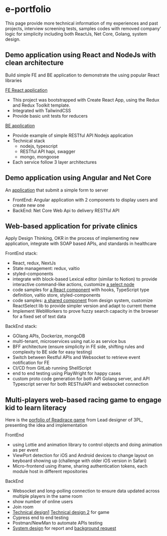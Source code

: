 # e-portfolio
This page provide more technical information of my experiences and past projects, interview screening tests, samples codes with removed company' logic for simplicity including both ReactJs, Net Core, Golang, system design.


## Demo application using React and NodeJs with clean architecture
Build simple FE and BE application to demonstrate the using popular React libraries

[FE React application](https://github.com/truongngoctuan/si-screening-fe-app)
* This project was bootstrapped with Create React App, using the Redux and Redux Toolkit template.
* Integrated with TailwindCSS
* Provide basic unit tests for reducers

[BE application](https://github.com/truongngoctuan/si-screening-be-app)
* Provide example of simple RESTful API Nodejs application
* Technical stack
  * nodejs, typescript
  * RESTful API hapi, swagger
  * mongo, mongoose
* Each service follow 3 layer architectures


## Demo application using Angular and Net Core
An [application](https://github.com/truongngoctuan/coding-test001) that submit a simple form to server
* FrontEnd: Angular application with 2 components to display users and create new one
* BackEnd: Net Core Web Api to delivery RESTful API

## Web-based application for private clinics
Apply Design Thinking, OKR in the process of implementing new application, integrate with SOAP based APIs, and standards in healthcare

FrontEnd stack:
* React, redux, NextJs
* State management: redux, valtio
* styled-components
* integrate with block-based Lexical editor (similar to Notion) to provide interactive command-like actions, customize [a select node](Silent/Lexical/custom-select/CustomSelect.component.tsx)
* code samples for [a React component](Silent/CodeSamples/module_mail/mail-item/MailItem.tsx) with hooks, TypeScript type definition, valtio store, styled-components
* code samples: [a shared component](Silent/CodeSamples/design_system/ReactSelect/ReactSelect.tsx) from design system, customize ReactSelect lib to provide simpler version and adapt to current theme
* Implement WebWorkers to prove fuzzy search capacity in the browser for a fixed set of text data
  

BackEnd stack:
* GOlang APIs, Dockerize, mongoDB
* multi-tenant, microservices using nat.io as service bus
* BFF architecture (ensure simplicity in FE side, shifting rules and complexity to BE side for easy testing)
* Switch between Restful APIs and Websocket to retrieve event notification for FE
* CI/CD from GitLab running ShellScript
* end to end testing using PlayWright for happy cases
* custom proto code generation for both API Golang server, and API Typescript server for both RESTfulAPI and websocket connection

## Multi-players web-based racing game to engage kid to learn literacy
Here is the [porfolio of Readirace game](https://yummyux.com.au/readiracer/) from Lead designer of 3PL, presenting the idea and implementation

FrontEnd
* using Lottie and animation library to control objects and doing animation as per event
* ViewPort detection for iOS and Android devices to change layout on keyboard showing up (challenge with older iOS version in Safari)
* Micro-frontend using iframe, sharing authentication tokens, each module host in different repositories

BackEnd
* Websocket and long-polling connection to ensure data updated across multiple players in the same room
* show number of online users
* Join room
* [Technical design1](3PL/PYCO-TechnicaldesignforReadiRacergame-060921-0913.pdf) [Technical design 2](3PL/PYCO-MultiplayermodeforReadiRacer-060921-0913.pdf) for game
* Cypress end to end testing
* Postman/NewMan to automate APIs testing
* [System design](3PL/SATURN-SchoolActivityUsageReport-060921-0915.pdf) for report and [background request](3PL/SATURN-BackgroundRequestProcessingSystem-060921-0917.pdf)